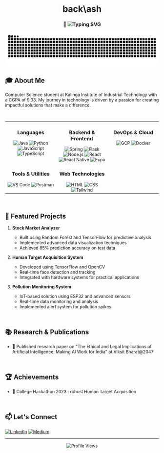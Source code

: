 <h1 align="center" > back\ash </h1>
<h3 align="center">🚀  <img src="https://readme-typing-svg.demolab.com?font=Fira+Code&pause=5&width=435&lines=Full+Stack+Developer;AI%2FML+Enthusiast;Problem+Solver;Innovation+Driver" alt="Typing SVG" />
</h3>
<!-- Snake Animation -->
<div align="center">
  <img src="https://raw.githubusercontent.com/kaushikjadhav01/kaushikjadhav01/output/github-contribution-grid-snake.svg" alt="snake animation" />
</div>

<h2>🎓 About Me</h2>
<p>Computer Science student at Kalinga Institute of Industrial Technology with a CGPA of 9.33. My journey in technology is driven by a passion for creating impactful solutions that make a difference.</p>
<br><table>
  <tr>
    <td valign="top" width="33%">
    <h3 align="center">Languages</h3>
    <div align="center">
      <img src="https://img.shields.io/badge/Java-%23ED8B00.svg?style=flat-square&logo=java&logoColor=white" alt="Java" />
      <img src="https://img.shields.io/badge/Python-%233776AB.svg?style=flat-square&logo=python&logoColor=white" alt="Python" />
      <img src="https://img.shields.io/badge/JavaScript-%23F7DF1E.svg?style=flat-square&logo=javascript&logoColor=black" alt="JavaScript" />
      <img src="https://img.shields.io/badge/TypeScript-%23007ACC.svg?style=flat-square&logo=typescript&logoColor=white" alt="TypeScript" />
    </div>
    </td>
    <td valign="top" width="33%">
    <h3 align="center">Backend & Frontend</h3>
    <div align="center">
      <img src="https://img.shields.io/badge/Spring-%236DB33F.svg?style=flat-square&logo=spring&logoColor=white" alt="Spring" />
      <img src="https://img.shields.io/badge/Flask-%23000000.svg?style=flat-square&logo=flask&logoColor=white" alt="Flask" />
      <img src="https://img.shields.io/badge/Node.js-%23339933.svg?style=flat-square&logo=nodedotjs&logoColor=white" alt="Node.js" />
      <img src="https://img.shields.io/badge/React-%2361DAFB.svg?style=flat-square&logo=react&logoColor=black" alt="React" />
      <img src="https://img.shields.io/badge/React%20Native-%2361DAFB.svg?style=flat-square&logo=react&logoColor=black" alt="React Native" />
      <img src="https://img.shields.io/badge/Expo-%23000000.svg?style=flat-square&logo=expo&logoColor=white" alt="Expo" />
    </div>
    </td>
    <td valign="top" width="33%">
    <h3 align="center">DevOps & Cloud</h3>
    <div align="center">
      <img src="https://img.shields.io/badge/Google%20Cloud-%234285F4.svg?style=flat-square&logo=google-cloud&logoColor=white" alt="GCP" />
<!--       <img src="https://img.shields.io/badge/AWS-%23FF9900.svg?style=flat-square&logo=amazon-aws&logoColor=white" alt="AWS" />
      <img src="https://img.shields.io/badge/Kubernetes-%23326CE5.svg?style=flat-square&logo=kubernetes&logoColor=white" alt="Kubernetes" /> 
       <img src="https://img.shields.io/badge/ArgoCD-%23EF7B4D.svg?style=flat-square&logo=argo&logoColor=white" alt="ArgoCD" />-->
      <img src="https://img.shields.io/badge/Docker-%232496ED.svg?style=flat-square&logo=docker&logoColor=white" alt="Docker" /> 
    </div>
    </td>
  </tr>
  <tr>
<!--     <td valign="top" width="33%">
    <h3 align="center">AI/ML</h3>
    <div align="center">
      <img src="https://img.shields.io/badge/TensorFlow-%23FF6F00.svg?style=flat-square&logo=tensorflow&logoColor=white" alt="TensorFlow" />
      <img src="https://img.shields.io/badge/OpenCV-%235C3EE8.svg?style=flat-square&logo=opencv&logoColor=white" alt="OpenCV" />
      <img src="https://img.shields.io/badge/scikit--learn-%23F7931E.svg?style=flat-square&logo=scikit-learn&logoColor=white" alt="scikit-learn" />
      <img src="https://img.shields.io/badge/Random%20Forest-%234285F4.svg?style=flat-square" alt="Random Forest" />
    </div>
    </td> -->
    <td valign="top" width="33%">
    <h3 align="center">Tools & Utilities</h3>
    <div align="center">
<!--       <img src="https://img.shields.io/badge/CI%2FCD-%23000000.svg?style=flat-square&logo=gitlab&logoColor=white" alt="CI/CD" />
      <img src="https://img.shields.io/badge/Git-%23F05032.svg?style=flat-square&logo=git&logoColor=white" alt="Git" /> -->
      <img src="https://img.shields.io/badge/VS%20Code-%23007ACC.svg?style=flat-square&logo=visual-studio-code&logoColor=white" alt="VS Code" />
      <img src="https://img.shields.io/badge/Postman-%23FF6C37.svg?style=flat-square&logo=postman&logoColor=white" alt="Postman" />
    </div>
    </td>
    <td valign="top" width="33%">
    <h3 align="center">Web Technologies</h3>
    <div align="center">
      <img src="https://img.shields.io/badge/HTML5-%23E34F26.svg?style=flat-square&logo=html5&logoColor=white" alt="HTML" />
      <img src="https://img.shields.io/badge/CSS3-%231572B6.svg?style=flat-square&logo=css3&logoColor=white" alt="CSS" />
<!--       <img src="https://img.shields.io/badge/Redux-%23764ABC.svg?style=flat-square&logo=redux&logoColor=white" alt="Redux" />-->
      <img src="https://img.shields.io/badge/Tailwind-%2338B2AC.svg?style=flat-square&logo=tailwind-css&logoColor=white" alt="Tailwind" /> 
    </div>
    </td>
  </tr>
</table>

<br><h2> 🎯 Featured Projects</h2>

1. **Stock Market Analyzer**
   - Built using Random Forest and TensorFlow for predictive analysis
   - Implemented advanced data visualization techniques
   - Achieved 85% prediction accuracy on test data

2. **Human Target Acquisition System**
   - Developed using TensorFlow and OpenCV
   - Real-time face detection and tracking
   - Integrated with hardware systems for practical applications

3. **Pollution Monitoring System**
   - IoT-based solution using ESP32 and advanced sensors
   - Real-time data monitoring and analysis
   - Implemented alert system for pollution spikes

<br><h2> 📚 Research & Publications</h2>

- 🔬 Published research paper on "The Ethical and Legal Implications of Artificial Intelligence: Making AI Work for India" at Viksit Bharat@2047

<br><h2>  🏆 Achievements </h2>

- 🎯 College Hackathon 2023 : robust Human Target Acquisition 

<br><h2>  📫 Let's Connect </h2>

<p align="left">
<a href="your-linkedin-url" target="blank"><img align="center" src="https://raw.githubusercontent.com/rahuldkjain/github-profile-readme-generator/master/src/images/icons/Social/linked-in-alt.svg" alt="LinkedIn" height="30" width="40" /></a>
<a href="your-medium-url" target="blank"><img align="center" src="https://raw.githubusercontent.com/rahuldkjain/github-profile-readme-generator/master/src/images/icons/Social/medium.svg" alt="Medium" height="30" width="40" /></a>
</p>

---

<p align="center">
  <img src="https://komarev.com/ghpvc/?username=akshansh-pandey&label=Profile%20views&color=0e75b6&style=flat" alt="Profile Views" />
</p>
